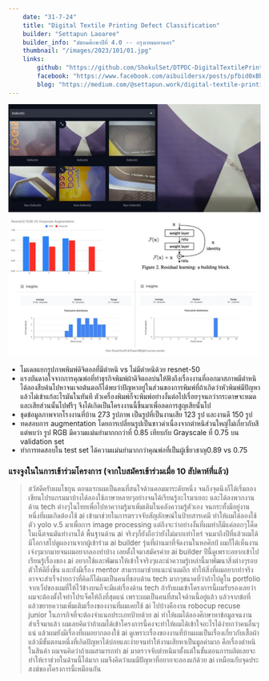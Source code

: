 ```yaml
---
    date: "31-7-24"
    title: "Digital Textile Printing Defect Classification"
    builder: "Settapun Laoaree"
    builder_info: "มัธยมศึกษาปีที่ 4.0 -- กรุงเทพมหานคร"
    thumbnail: "/images/2023/101/01.jpg"
    links:
        github: "https://github.com/ShokulSet/DTPDC-DigitalTextilePrintingDefectClassification"
        facebook: "https://www.facebook.com/aibuildersx/posts/pfbid0xBb1BhnsLYe4w8jC6vBNRLQeoouQy4GTyLjtwkAXKBGNYzgbLWLPEXLFcWBkKkUEl"
        blog: "https://medium.com/@settapun.work/digital-textile-printing-defect-classification-for-industrial-752d5df8e4a8"
---
```


![image](/images/2023/101/01.jpg)

- โมเดลแยกรูปภาพพิมพ์ดิจิตอลที่มีตำหนิ vs ไม่มีตำหนิด้วย resnet-50
- แรงบันดาลใจจากการคุณพ่อที่ทำธุรกิจพิมพ์ผ้าดิจิตอลบ่นให้ฟังถึงเรื่องงานที่ออกมาสภาพมีตำหนิ ได้ลองสืบค้นไปหาจนเจอต้นตอก็ได้พบว่าปัญหาอยู่ในส่วนของการพิมพ์ที่ถ้าเกิดว่าหัวพิมพ์มีปัญหาแล้วไม่เข้าแก้อะไรมันในทันที ตัวเครื่องพิมพ์ก็จะพิมพ์อย่างงั้นต่อไปเรื่อยๆจนกว่ากระดาษจะหมด และเสียส่วนนั้นไปฟรีๆ จึงได้เกิดเป็นโครงงานนี้ขึ้นมาเพื่อลดการสูญเสียนั้นไป
- ชุดข้อมูลภาพจากโรงงานที่บ้าน 273 รูปภาพ เป็นรูปที่เป็นงานเสีย 123 รูป และงานดี 150 รูป
- ทดสอบการ augmentation โดยการเปลี่ยนรูปเป็นขาวดำเนื่องจากตำหนิส่วนใหญ่ไม่เกี่ยวกับสี แต่พบว่า รูป RGB มีความแม่นยำมากกกว่าที่ 0.85 เทียบกับ Grayscale ที่ 0.75 บน validation set
- ทำการทดสอบใน test set ได้ความแม่นยำมากกว่าคุณพ่อที่เป็นผู้เชี่ยวชาญ0.89 vs 0.75

### แรงจูงในในการเข้าร่วมโครงการ (จากใบสมัครเข้าร่วมเมื่อ 10 สัปดาห์ที่แล้ว)

> สวัสดีครับผมโชกุน ตอนแรกผมเป็นคนที่สนใจด้านคอมมาระดับหนึ่ง จนถึงจุดนึงก็ได้เริ่มลองเขียนโปรแกรมมาบ้างได้ลองใช้ภาษาหลายๆอย่างจนได้เรียนรู้อะไรมาเยอะ และได้ลงพวกงานด้าน tech ต่างๆในไทยเพื่อไปหาความรู้มาเพิ่มเติมในคลังความรู้ตัวเอง จนกระทั้งมีอยู่งานหนึ่งที่ผมเกิดต้องใช้ ai เข้ามาช่วยในการตรวจจับสัญลักษณ์ในป้ายสารเคมี ทำให้ผมได้ลองใช้ตัว yolo v.5 มาเพื่อการ image processing แต่ถึงจะว่าอย่างงั้นที่ผมทำก็มีแค่ลอกๆโค็ดในเน็ตจนมันทำงานได้ พื้นฐานด้าน ai จริงๆก็ยังถือว่ายังไม่มากเท่าไหร่ จนมาถึงปีที่แล้วผมได้มีโอกาสไปดูผลงานจากผู้เข้าร่วม ai builder รุ่นที่ผ่านมาที่จัดงานในหอศิลป์ ผมก็ได้เห็นงานเจ๋งๆมากมายจนผมอยากลองทำบ้าง เลยตั้งใจมาสมัครค่าย ai builder ปีนี้ดูเพราะอยากเข้าไปเรียนรู้เรื่องของ ai อยากใช้และพัฒนาให้เข้าใจจริงๆและนำความรู้เหล่านี้มาพัฒนาสิ่งต่างๆรอบตัวให้ดียิ่งขึ้น และยังมีเรื่อง mentor สามารถมาช่วยแนะนำผมอีก ทำให้สิ่งที่ผมอยากทำจริงอาจจะสำเร็จง่ายกว่าที่คิดก็ได้ผมเป็นคนที่ชอบด้าน tech มากๆขนาดที่ว่าถ้าไปดูใน portfolio จากเว็ปของผมที่ให้ไว้ข้างบนก็จะมีแต่เรื่องด้าน tech ถ้ารับผมเข้าโครงการนี้ผมรับรองเลยว่าผมจะต้องตั้งใจทำโปรเจ็คให้ถึงที่สุดแน่ เพราะผมเป็นคนที่สนใจด้านนี้อยู่แล้ว แล้วจากข้อที่แล้วขยายความเพิ่มเติมเรื่องของงานที่ผมเคยใช้ ai ไปบ้างคืองาน robocup recuse junior ในภารกิจที่จะต้องจำแนกประเภทป้ายด้วย ai ทำให้ผมได้ลองศึกษาหาข้อมูลจนงานสำเร็จมาแล้ว ผมเลยคิดว่าถ้าผมได้เข้าโครงการนี้คงจะทำให้ผมได้เข้าใจอะไรได้ง่ายกว่าคนอื่นๆแน่ แล้วผมยังมีเรื่องที่ผมอยากลองใช้ ai ดูเพราะเรื่องของงานที่บ้านผมเป็นเรื่องเกี่ยวกับเสื้อผ้าแล้วมีขั้นตอนหนึ่งที่เกิดปัญหาได้บ่อยและง่ายจนทำให้งานเสียหาเป็นมูลค่ามาก คือเรื่องตำหนิในสินค้า ผมจนคิดว่าถ้าผมสามารถทำ ai มาตรวจจับตำหนิมาตั้งแต่ในขั้นตอนการผลิตเลยจะทำให้เราช่วยในด้านนี้ได้มาก ผมจึงคิดว่าผมมีปัญหาที่อยากจะลองแก้ด้วย ai เหมือนกับจุดประสงฆ์ของโครงการนี้เหมือนกัน
    